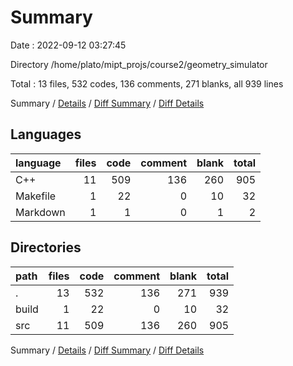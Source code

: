 # Summary

Date : 2022-09-12 03:27:45

Directory /home/plato/mipt_projs/course2/geometry_simulator

Total : 13 files,  532 codes, 136 comments, 271 blanks, all 939 lines

Summary / [Details](details.md) / [Diff Summary](diff.md) / [Diff Details](diff-details.md)

## Languages
| language | files | code | comment | blank | total |
| :--- | ---: | ---: | ---: | ---: | ---: |
| C++ | 11 | 509 | 136 | 260 | 905 |
| Makefile | 1 | 22 | 0 | 10 | 32 |
| Markdown | 1 | 1 | 0 | 1 | 2 |

## Directories
| path | files | code | comment | blank | total |
| :--- | ---: | ---: | ---: | ---: | ---: |
| . | 13 | 532 | 136 | 271 | 939 |
| build | 1 | 22 | 0 | 10 | 32 |
| src | 11 | 509 | 136 | 260 | 905 |

Summary / [Details](details.md) / [Diff Summary](diff.md) / [Diff Details](diff-details.md)